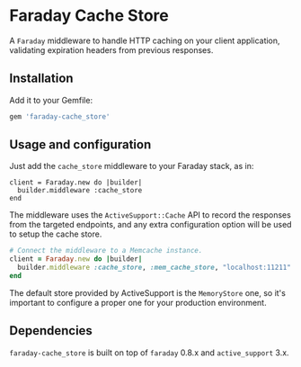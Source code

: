# Faraday Cache Store
A `Faraday` middleware to handle HTTP caching on your client application, validating expiration headers from previous responses.

## Installation

Add it to your Gemfile:

```ruby
gem 'faraday-cache_store'
```

## Usage and configuration

Just add the `cache_store` middleware to your Faraday stack, as in:

```rails
client = Faraday.new do |builder|
  builder.middleware :cache_store
end
```

The middleware uses the `ActiveSupport::Cache` API to record the responses from the targeted endpoints, and any extra configuration option will be used to setup the cache store.

```ruby
# Connect the middleware to a Memcache instance.
client = Faraday.new do |builder|
  builder.middleware :cache_store, :mem_cache_store, "localhost:11211"
end
```

The default store provided by ActiveSupport is the `MemoryStore` one, so it's important to configure a proper one for your production environment.

## Dependencies

`faraday-cache_store` is built on top of `faraday` 0.8.x and `active_support` 3.x.